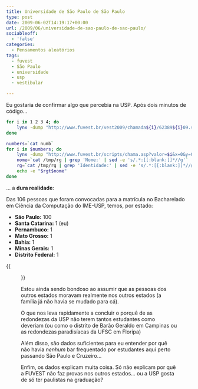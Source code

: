 ```yaml
---
title: Universidade de São Paulo de São Paulo
type: post
date: 2009-06-02T14:19:17+00:00
url: /2009/06/universidade-de-sao-paulo-de-sao-paulo/
sociableoff:
  - 'false'
categories:
  - Pensamentos aleatórios
tags:
  - fuvest
  - São Paulo
  - universidade
  - usp
  - vestibular

---
```

Eu gostaria de confirmar algo que percebia na USP. Após dois minutos de código…

```bash
for i in 1 2 3 4; do
    lynx -dump "http://www.fuvest.br/vest2009/chamada${i}/62389${i}09.stm" | grep '^[0-9]' | sed -e 's/ .*//' >> numb
done

numbers=`cat numb`
for i in $numbers; do
    lynx -dump "http://www.fuvest.br/scripts/chama.asp?valor=$i&x=0&y=0&anofuv=2009&cham=4&warn=undefined&last=S" > /tmp/rg
    nome=`cat /tmp/rg | grep 'Nome:' | sed -e 's/.*:[[:blank:]]*//g'`
    rg=`cat /tmp/rg | grep 'Identidade:' | sed -e 's/.*:[[:blank:]]*//g'`
    echo -e "$rgt$nome"
done
```

… a **dura realidade**:

Das 106 pessoas que foram convocadas para a matrícula no Bacharelado em Ciência da Computação do IME-USP, temos, por estado:

  * **São Paulo:** 100
  * **Santa Catarina:** 1 (eu)
  * **Pernambuco:** 1
  * **Mato Grosso:** 1
  * **Bahia:** 1
  * **Minas Gerais:** 1
  * **Distrito Federal:** 1

{{<figure src="https://farm4.static.flickr.com/3352/3474503026_2652267fd1.jpg" title="Mapa do Brasil (crédito: thejourney1972/flickr)" >}}

Estou ainda sendo bondoso ao assumir que as pessoas dos outros estados moravam realmente nos outros estados (a família já não havia se mudado para cá).

O que nos leva rapidamente a concluir o porquê de as redondezas da USP não terem tantos estudantes como deveriam (ou como o distrito de Barão Geraldo em Campinas ou as redondezas paradisíacas da UFSC em Floripa)

Além disso, são dados suficientes para eu entender por quê não havia _nenhum_ bar frequentado por estudantes aqui perto passando São Paulo e Cruzeiro…

Enfim, os dados explicam muita coisa. Só não explicam por quê a FUVEST não faz provas nos outros estados… ou a USP gosta de só ter paulistas na graduação?

